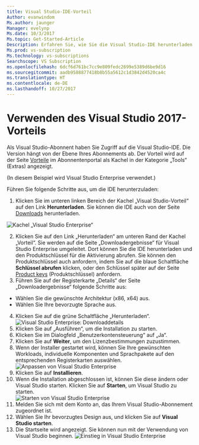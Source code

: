 ```yaml
---
title: Visual Studio-IDE-Vorteil
Author: evanwindom
Ms.author: jaunger
Manager: evelynp
Ms.date: 10/3/2017
Ms.topic: Get-Started-Article
Description: Erfahren Sie, wie Sie die Visual Studio-IDE herunterladen und installieren, die in Ihrem Visual Studio-Abonnement enthalten ist.
Ms.prod: vs-subscription
Ms.technology: vs-subscriptions
Searchscope: VS Subscription
ms.openlocfilehash: 6dcf6d761bc7cc9e809fedc2699e5389d6be9d16
ms.sourcegitcommit: aadb9588877418b8b55a5612c1d3842d4520ca4c
ms.translationtype: HT
ms.contentlocale: de-DE
ms.lasthandoff: 10/27/2017
---
```

# <a name="using-the-visual-studio-2017-benefit"></a>Verwenden des Visual Studio 2017-Vorteils
Als Visual Studio-Abonnent haben Sie Zugriff auf die Visual Studio-IDE.  Die Version hängt von der Ebene Ihres Abonnements ab.  Der Vorteil wird auf der Seite [Vorteile](https://my.visualstudio.com/benefits) im Abonnentenportal als Kachel in der Kategorie „Tools“ (Extras) angezeigt.  

(In diesem Beispiel wird Visual Studio Enterprise verwendet.) 

Führen Sie folgende Schritte aus, um die IDE herunterzuladen:
1. Klicken Sie im unteren linken Bereich der Kachel „Visual Studio-Vorteil“ auf den Link **Herunterladen**. Sie können die IDE auch von der Seite [Downloads](https://my.visualstudio.com) herunterladen. 

![Kachel „Visual Studio Enterprise“](_img\vs-ide-experience\vs-ide-tile.png)

2.  Klicken Sie auf den Link „Herunterladen“ am unteren Rand der Kachel „Vorteil“.  Sie werden auf die Seite „Downloadergebnisse“ für Visual Studio Enterprise umgeleitet. Dort können Sie die IDE herunterladen und den Produktschlüssel für die Aktivierung abrufen. Sie können den Produktschlüssel auch anfordern, indem Sie auf die blaue Schaltfläche **Schlüssel abrufen** klicken, oder den Schlüssel später auf der Seite [Product keys](https://my.visualstudio.com/productkeys) (Produktschlüssel) anfordern.
3.  Führen Sie auf der Registerkarte „Details“ der Seite „Downloadergebnisse“ folgende Schritte aus:
- Wählen Sie die gewünschte Architektur (x86, x64) aus.
- Wählen Sie Ihre bevorzugte Sprache aus. 
4.  Klicken Sie auf die grüne Schaltfläche „Herunterladen“.
![Visual Studio Enterprise: Downloaddetails](_img\vs-ide-experience\vs-ide-download-details-cropped.png)
5.  Klicken Sie auf „Ausführen“, um die Installation zu starten.
6.  Klicken Sie im Dialogfeld „Benutzerkontensteuerung“ auf „Ja“.
7.  Klicken Sie auf **Weiter**, um den Lizenzbestimmungen zuzustimmen.
8.  Wenn der Installer gestartet wird, können Sie Ihre gewünschten Workloads, individuelle Komponenten und Sprachpakete auf den entsprechenden Registerkarten auswählen.  
![Anpassen von Visual Studio Enterprise](_img\vs-ide-experience\vs-ide-customize-install-cropped.png)
9.  Klicken Sie auf **Installieren**. 
10. Wenn die Installation abgeschlossen ist, können Sie diese ändern oder Visual Studio starten.  Klicken Sie auf **Starten**, um Visual Studio zu starten.  
![Starten von Visual Studio Enterprise](_img\vs-ide-experience\vs-ide-launch-cropped.png)
11. Melden Sie sich mit dem Konto an, das Ihrem Visual Studio-Abonnement zugeordnet ist. 
12. Wählen Sie Ihr bevorzugtes Design aus, und klicken Sie auf **Visual Studio starten**.
13. Die Startseite wird angezeigt.  Sie können nun mit der Verwendung von Visual Studio beginnen.
![Einstieg in Visual Studio Enterprise](_img\vs-ide-experience\vs-ide-start-cropped.png)